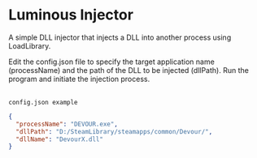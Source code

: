 # Luminous Injector
A simple DLL injector that injects a DLL into another process using LoadLibrary.


Edit the config.json file to specify the target application name (processName) and the path of the DLL to be injected (dllPath).
Run the program and initiate the injection process.
<br><br>

`config.json example`

```json
{
  "processName": "DEVOUR.exe",
  "dllPath": "D:/SteamLibrary/steamapps/common/Devour/",
  "dllName": "DevourX.dll"
}
```
